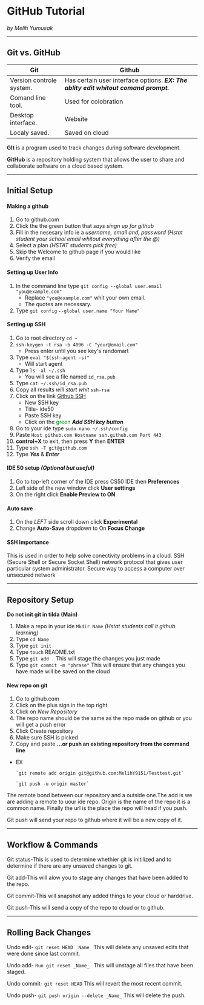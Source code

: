 # GitHub Tutorial

_by Melih Yumusak_

---
## Git vs. GitHub
 Git|Github 
 -------------------|-------------------
 Version controle system.| Has certain user interface options. ___**EX:** The ablity edit whitout comand prompt.___ 
 Comand line tool.| Used for colobration 
 Desktop interface. | Website
 Localy saved. | Saved on cloud 
**GIt** is a program used to track changes during software development.

**GitHub** is a repository holding system that allows the user to share and collaborate software on a cloud based system. 


---
## Initial Setup

#### Making a github 
 1. Go to github.com 
 2. Click the the green button that _says singn up for github_
 3. Fill in the nesesary info ie a _username, email and, password_ _(Hstat student your school email whitout everything after the @)_
 4. Select a plan _(HSTAT students pick free)_ 
 5. Skip the Welcome to github page if you would like
 6. Verify the email

#### Setting up **User Info**
 1. In the command line type `git config --global user.email "you@example.com"`
    - Replace `"you@example.com"` whit your own email. 
    - The quotes are necessary. 
 2. Type `git config` `--global user.name "Your Name"`

#### Setting up SSH 
 1. Go to root directory ` cd ~ `
 2. `ssh-keygen -t rsa -b 4096 -C "your@email.com"`
    - Press enter until you see key's randomart
 3. Type `eval "$(ssh-agent -s)"`
    - Will start agent
 4. Type `ls -al ~/.ssh` 
    - You will see a file named `id_rsa.pub`
 5. Type `cat ~/.ssh/id_rsa.pub` 
 6. Copy all results _will start whit_ `ssh-rsa`
 7. Click on the link [Github SSH](https://github.com/settings/keys)
    - New SSH key 
    - Title- ide50 
    - Paste SSH key 
    - Click on the <span style="color:Green">green</span> **_Add SSH key button_**
  8. Go to your ide type `sudo nano ~/.ssh/config`
  9. Paste   `Host github.com
      Hostname ssh.github.com
      Port 443`  
  10. **control+X** to exit, then press **Y** then **ENTER** 
  11. Type `ssh -T git@github.com`
  12. Type _**Yes**_ & _**Enter**_

#### IDE 50 setup _(Optional but useful)_
  1. Go to top-left corner of the IDE press CS50 IDE then **Preferences**
  2. Left side of the new window click **User settings** 
  3. On the right click **Enable Preview to ON**

#### Auto save 
  1. On the *LEFT* side  scroll down click **Experimental**
  2. Change **Auto-Save** dropdown to On **Focus Change**

#### SSH importance 
 This is used in order to help solve conectivity problems in a cloud. SSH (Secure Shell or Secure Socket Shell) network protocol that gives user particular system administrator. Secure way to access a computer over unsecured network

---

## Repository Setup
**Do not init git in tilda (Main)**
 1. Make a repo in your ide `Mkdir Name` _(Hstat students call it github learning)_
 2. Type `cd Name`
 3. Type `git init`
 4. Type `touch` README.txt
 2. Type `git add .` This will stage the changes you just made 
 3. Type `git commit -m "phrase"` This will ensure that any changes you have made will be saved on the cloud 

#### New repo on git 
 1. Go to github.com 
 2. Click on the plus sign in the top right 
 3. Click on _New Repository_
 4. The repo name should be the same as the repo made on github or you will get a push error 
 5. Click Create repository
 6. Make sure SSH is picked
 7. Copy and paste **…or push an existing repository from the command line**
   - EX 
   
         `git remote add origin git@github.com:MelihY9151/Testtest.git`
  
         `git push -u origin master`

 The remote bond between our repository and a outside one.The add is we are adding a remote to uour ide repo. Origin is the name of the repo it is a common name. Finally the url is the place the repo will head if you push.  

 Git push will send your repo to github where it will be a new copy of it.  

---


## Workflow & Commands
  Git status-This is used to determine whethier git is initilized and to determine if there are any unsaved changes to git. 
  
  Git add-This will alow you to stage any changes that have been added to the repo. 
  
  Git commit-This will snapshot any added things to your cloud or harddrive. 
  
  Git push-This will send a copy of the repo to cloud or to github. 


---
## Rolling Back Changes

Undo edit- `git reset HEAD _Name_` This will delete any unsaved edits that were done since last commit. 

Undo add- `Run git reset _Name_ ` This will unstage all files that have been staged. 

Undo commit- `git reset HEAD` This will revert the most recent commit.  

Undo push- `git push origin --delete _Name_` This will delete the push. 